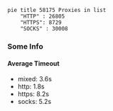 
```mermaid
pie title 58175 Proxies in list
    "HTTP" : 26805
    "HTTPS": 8729
    "SOCKS" : 30008
```

### Some Info
#### Average Timeout

- mixed: 3.6s
- http: 1.8s
- https: 8.2s
- socks: 5.2s